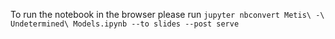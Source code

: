 To run the notebook in the browser please run `jupyter nbconvert Metis\ -\ Undetermined\ Models.ipynb --to slides --post serve`